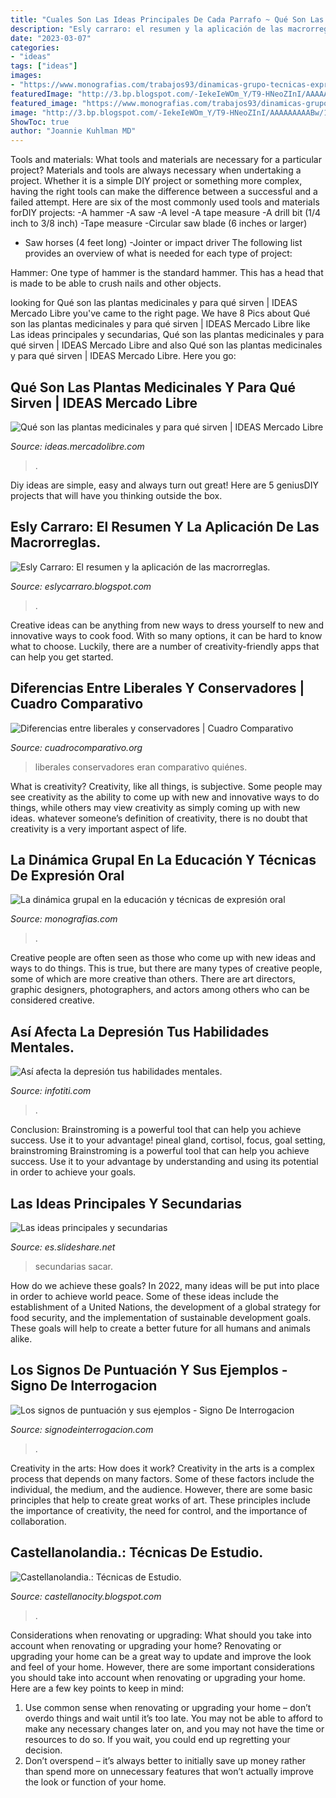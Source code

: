 ```yaml
---
title: "Cuales Son Las Ideas Principales De Cada Parrafo ~ Qué Son Las Plantas Medicinales Y Para Qué Sirven"
description: "Esly carraro: el resumen y la aplicación de las macrorreglas."
date: "2023-03-07"
categories:
- "ideas"
tags: ["ideas"]
images:
- "https://www.monografias.com/trabajos93/dinamicas-grupo-tecnicas-expresion-oral/image002.jpg"
featuredImage: "http://3.bp.blogspot.com/-IekeIeWOm_Y/T9-HNeoZInI/AAAAAAAAABw/1eGKFWeTXiw/s400/Freemind_html_m15192dc5.jpg"
featured_image: "https://www.monografias.com/trabajos93/dinamicas-grupo-tecnicas-expresion-oral/image002.jpg"
image: "http://3.bp.blogspot.com/-IekeIeWOm_Y/T9-HNeoZInI/AAAAAAAAABw/1eGKFWeTXiw/s400/Freemind_html_m15192dc5.jpg"
ShowToc: true
author: "Joannie Kuhlman MD"
---
```



Tools and materials: What tools and materials are necessary for a particular project?
Materials and tools are always necessary when undertaking a project. Whether it is a simple DIY project or something more complex, having the right tools can make the difference between a successful and a failed attempt. Here are six of the most commonly used tools and materials forDIY projects:
-A hammer
-A saw
-A level
-A tape measure
-A drill bit (1/4 inch to 3/8 inch) 
-Tape measure 
-Circular saw blade (6 inches or larger) 
- Saw horses (4 feet long)  -Jointer or impact driver 
The following list provides an overview of what is needed for each type of project: 

Hammer: One type of hammer is the standard hammer. This has a head that is made to be able to crush nails and other objects.

	

		
looking for Qué son las plantas medicinales y para qué sirven | IDEAS Mercado Libre you've came to the right page. We have 8 Pics about Qué son las plantas medicinales y para qué sirven | IDEAS Mercado Libre like Las ideas principales y secundarias, Qué son las plantas medicinales y para qué sirven | IDEAS Mercado Libre and also Qué son las plantas medicinales y para qué sirven | IDEAS Mercado Libre. Here you go:
		
    
## Qué Son Las Plantas Medicinales Y Para Qué Sirven | IDEAS Mercado Libre

<img loading=lazy src="https://s3.amazonaws.com/mercado-ideas/wp-content/uploads/sites/2/2019/03/21172916/Webp.net-resizeimage-7.jpg" onerror="this.onerror=null;this.src='https://tse2.mm.bing.net/th?id=OIP.rSD3SAnT5S-elIJwh06SnAHaE8&amp;pid=15.1';" alt="Qué son las plantas medicinales y para qué sirven | IDEAS Mercado Libre">

_Source: ideas.mercadolibre.com_

>. 

	

Diy ideas are simple, easy and always turn out great! Here are 5 geniusDIY projects that will have you thinking outside the box.

    
## Esly Carraro: El Resumen Y La Aplicación De Las Macrorreglas.

<img loading=lazy src="http://1.bp.blogspot.com/-qkU4pSg8Z1o/VeJvsKdGTyI/AAAAAAAAA_4/EVg2o2zTMkg/w1200-h630-p-nu/Resumen.jpg" onerror="this.onerror=null;this.src='https://tse4.mm.bing.net/th?id=OIP.KVJmey-IHPgSUM4iL5kyWgHaD4&amp;pid=15.1';" alt="Esly Carraro: El resumen y la aplicación de las macrorreglas.">

_Source: eslycarraro.blogspot.com_

>. 

	

Creative ideas can be anything from new ways to dress yourself to new and innovative ways to cook food. With so many options, it can be hard to know what to choose. Luckily, there are a number of creativity-friendly apps that can help you get started.

    
## Diferencias Entre Liberales Y Conservadores | Cuadro Comparativo

<img loading=lazy src="https://cuadrocomparativo.org/wp-content/uploads/2019/05/ConservadoresLiberales8.jpg" onerror="this.onerror=null;this.src='https://tse4.mm.bing.net/th?id=OIP.JrhA0voywm6-s1ak-ZNGKQHaFj&amp;pid=15.1';" alt="Diferencias entre liberales y conservadores | Cuadro Comparativo">

_Source: cuadrocomparativo.org_

>liberales conservadores eran comparativo quiénes. 

	

What is creativity?
Creativity, like all things, is subjective. Some people may see creativity as the ability to come up with new and innovative ways to do things, while others may view creativity as simply coming up with new ideas. whatever someone’s definition of creativity, there is no doubt that creativity is a very important aspect of life.

    
## La Dinámica Grupal En La Educación Y Técnicas De Expresión Oral

<img loading=lazy src="https://www.monografias.com/trabajos93/dinamicas-grupo-tecnicas-expresion-oral/image002.jpg" onerror="this.onerror=null;this.src='https://tse1.mm.bing.net/th?id=OIP.0kUJEFCxkiLb6HUfwdjeuAHaF9&amp;pid=15.1';" alt="La dinámica grupal en la educación y técnicas de expresión oral">

_Source: monografias.com_

>. 

	

Creative people are often seen as those who come up with new ideas and ways to do things. This is true, but there are many types of creative people, some of which are more creative than others. There are art directors, graphic designers, photographers, and actors among others who can be considered creative.

    
## Así Afecta La Depresión Tus Habilidades Mentales.

<img loading=lazy src="http://www.infotiti.com/wp-content/uploads/depresión-y-habilidades-mentales.jpg" onerror="this.onerror=null;this.src='https://tse3.mm.bing.net/th?id=OIP.ZF-kUSa6JyHVAViZ0Ec_uQHaE8&amp;pid=15.1';" alt="Así afecta la depresión tus habilidades mentales.">

_Source: infotiti.com_

>. 

	

Conclusion: Brainstroming is a powerful tool that can help you achieve success. Use it to your advantage!
pineal gland, cortisol, focus, goal setting, brainstroming
Brainstroming is a powerful tool that can help you achieve success. Use it to your advantage by understanding and using its potential in order to achieve your goals.

    
## Las Ideas Principales Y Secundarias

<img loading=lazy src="https://image.slidesharecdn.com/lasideasprincipalesysecundarias-110804010548-phpapp02/95/las-ideas-principales-y-secundarias-4-728.jpg?cb=1320096888" onerror="this.onerror=null;this.src='https://tse4.mm.bing.net/th?id=OIP.Ni5Ob8tMseWKrfBN_n_X3AHaFj&amp;pid=15.1';" alt="Las ideas principales y secundarias">

_Source: es.slideshare.net_

>secundarias sacar. 

	

How do we achieve these goals?
In 2022, many ideas will be put into place in order to achieve world peace. Some of these ideas include the establishment of a United Nations, the development of a global strategy for food security, and the implementation of sustainable development goals. These goals will help to create a better future for all humans and animals alike.

    
## Los Signos De Puntuación Y Sus Ejemplos - Signo De Interrogacion

<img loading=lazy src="http://signodeinterrogacion.com/wp-content/uploads/2017/02/Signos-de-puntuacion.jpg" onerror="this.onerror=null;this.src='https://tse4.mm.bing.net/th?id=OIP.5BIZcz9BKoIc8OH1gxc6XAHaE4&amp;pid=15.1';" alt="Los signos de puntuación y sus ejemplos - Signo De Interrogacion">

_Source: signodeinterrogacion.com_

>. 

	

Creativity in the arts: How does it work?
Creativity in the arts is a complex process that depends on many factors. Some of these factors include the individual, the medium, and the audience. However, there are some basic principles that help to create great works of art. These principles include the importance of creativity, the need for control, and the importance of collaboration.

    
## Castellanolandia.: Técnicas De Estudio.

<img loading=lazy src="http://3.bp.blogspot.com/-IekeIeWOm_Y/T9-HNeoZInI/AAAAAAAAABw/1eGKFWeTXiw/s400/Freemind_html_m15192dc5.jpg" onerror="this.onerror=null;this.src='https://tse3.mm.bing.net/th?id=OIP.bosuF2MnLFCgLUflNR9qngAAAA&amp;pid=15.1';" alt="Castellanolandia.: Técnicas de Estudio.">

_Source: castellanocity.blogspot.com_

>. 

	

Considerations when renovating or upgrading: What should you take into account when renovating or upgrading your home?
Renovating or upgrading your home can be a great way to update and improve the look and feel of your home. However, there are some important considerations you should take into account when renovating or upgrading your home. Here are a few key points to keep in mind: 
1. Use common sense when renovating or upgrading your home – don’t overdo things and wait until it’s too late. You may not be able to afford to make any necessary changes later on, and you may not have the time or resources to do so. If you wait, you could end up regretting your decision. 
2. Don’t overspend – it’s always better to initially save up money rather than spend more on unnecessary features that won’t actually improve the look or function of your home.

